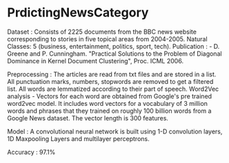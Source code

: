 # PrdictingNewsCategory

Dataset : Consists of 2225 documents from the BBC news website corresponding to stories in five topical areas from 2004-2005.
Natural Classes: 5 (business, entertainment, politics, sport, tech). Publication : - D. Greene and P. Cunningham. "Practical Solutions to the Problem of Diagonal Dominance in Kernel Document      Clustering", Proc. ICML 2006.

Preprocessing : The articles are read from txt files and are stored in a list. All punctuation marks, numbers, stopwords are removed to get a filtered list. All words are lemmatized according to their part of speech. 
Word2Vec analysis - Vectors for each word are obtained from Google's pre trained word2vec model. It includes word vectors for a vocabulary of 3 million words and phrases that they trained on roughly 100 billion words from a Google News dataset. The vector length is 300 features.

Model : A convolutional neural network is built using 1-D convolution layers, 1D Maxpooling Layers and multilayer perceptrons.

Accuracy : 97.1%
